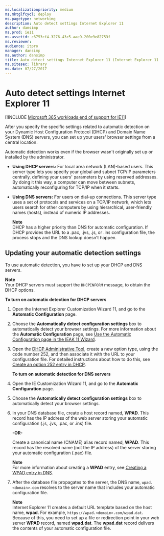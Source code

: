 ```yaml
---
ms.localizationpriority: medium
ms.mktglfcycl: deploy
ms.pagetype: networking
description: Auto detect settings Internet Explorer 11
author: dansimp
ms.prod: ie11
ms.assetid: c6753cf4-3276-43c5-aae9-200e9e82753f
ms.reviewer: 
audience: itpro
manager: dansimp
ms.author: dansimp
title: Auto detect settings Internet Explorer 11 (Internet Explorer 11 for IT Pros)
ms.sitesec: library
ms.date: 07/27/2017
---
```



# Auto detect settings Internet Explorer 11

[!INCLUDE [Microsoft 365 workloads end of support for IE11](../includes/microsoft-365-ie-end-of-support.md)]

After you specify the specific settings related to automatic detection on your Dynamic Host Configuration Protocol (DHCP) and Domain Name System (DNS) servers, you can set up your users' browser settings from a central location.

Automatic detection works even if the browser wasn't originally set up or installed by the administrator.

-   **Using DHCP servers:** For local area network (LAN)-based users. This server type lets you specify your global and subnet TCP/IP parameters centrally, defining your users' parameters by using reserved addresses. By doing it this way, a computer can move between subnets, automatically reconfiguring for TCP/IP when it starts.

-   **Using DNS servers:** For users on dial-up connections. This server type uses a set of protocols and services on a TCP/IP network, which lets users search for other computers by using hierarchical, user-friendly names (hosts), instead of numeric IP addresses.<p>**Note**<br>DHCP has a higher priority than DNS for automatic configuration. If DHCP provides the URL to a .pac, .jvs, .js, or .ins configuration file, the process stops and the DNS lookup doesn't happen.

## Updating your automatic detection settings
To use automatic detection, you have to set up your DHCP and DNS servers.<p>**Note**<br>Your DHCP servers must support the `DHCPINFORM` message, to obtain the DHCP options.

 **To turn on automatic detection for DHCP servers**

1. Open the Internet Explorer Customization Wizard 11, and go to the **Automatic Configuration** page.

2. Choose the **Automatically detect configuration settings** box to automatically detect your browser settings. For more information about the **Automatic Configuration** page, see [Use the Automatic Configuration page in the IEAK 11 Wizard](../ie11-ieak/auto-config-ieak11-wizard.md).

3. Open the [DHCP Administrative Tool](/previous-versions/windows/it-pro/windows-server-2008-R2-and-2008/dd145324(v=ws.10)), create a new option type, using the code number 252, and then associate it with the URL to your configuration file. For detailed instructions about how to do this, see [Create an option 252 entry in DHCP](/previous-versions/tn-archive/bb794881(v=technet.10)).

   **To turn on automatic detection for DNS servers**

4. Open the IE Customization Wizard 11, and go to the **Automatic Configuration** page.

5. Choose the **Automatically detect configuration settings** box to automatically detect your browser settings.

6. In your DNS database file, create a host record named, **WPAD**. This record has the IP address of the web server storing your automatic configuration (.js, .jvs, .pac, or .ins) file.<p>**-OR-**<p>Create a canonical name (CNAME) alias record named, **WPAD**. This record has the resolved name (not the IP address) of the server storing your automatic configuration (.pac) file.<p>**Note**<br>For more information about creating a **WPAD** entry, see [Creating a WPAD entry in DNS](/previous-versions/tn-archive/cc995062(v=technet.10)). 

7. After the database file propagates to the server, the DNS name, `wpad.<domain>.com` resolves to the server name that includes your automatic configuration file.<p>**Note**<br>Internet Explorer 11 creates a default URL template based on the host name, **wpad**. For example, `https://wpad.<domain>.com/wpad.dat`. Because of this, you need to set up a file or redirection point in your web server **WPAD** record, named **wpad.dat**. The **wpad.dat** record delivers the contents of your automatic configuration file.

     

 

